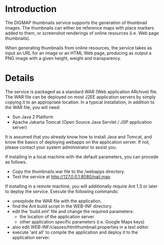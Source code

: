 # Introduction #

The DIGMAP thumbnails service supports the generation of thumbnail images. The thumbnails can either be reference maps with place markers added to them, or screenshot renderings of online resources (i.e. Web page thumbnails).

When generating thumbnails from online resources, the service takes as input an URL for an image or an HTML Web page, producing as output a PNG image with a given height, weight and transparency.

# Details #

The service is packaged as a standard WAR (Web application ARchive) file. The WAR file can be deployed on most J2EE application servers by simply copying it to an appropriate location. In a typical installation, in addition to the WAR file, you will need:

  * Sun Java 2 Platform
  * Apache Jakarta Tomcat (Open Source Java Servlet / JSP application server)

It is assumed that you already know how to install Java and Tomcat, and know the basics of deploying webapps on the application server. If not, please contact your system administrator to assist you.

If installing in a local machine with the default parameters, you can procede as follows.

  * Copy the thumbnails.war file to the <Tomcat directory>/webapps directory.
  * Test the service at http://127.0.0.1:8080/nail.map

If installing in a remote machine, you will additionally require Ant 1.3 or later to deploy the service. Execute the following commands:

  * unexplode the WAR file with the application.
  * find the Ant build script in the WEB-INF directory.
  * edit the 'build.xml' file and change the required parameters:
    * the location of the application server
    * other application specific parameters (i.e. Google Maps keys)
  * also edit WEB-INF/classes/htmlthumbnail.properties in a text editor
  * execute 'ant all' to compile the application and deploy it to the application server.